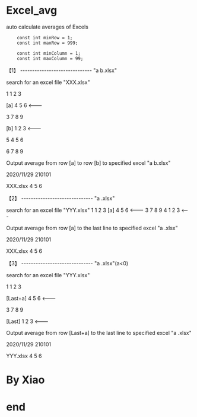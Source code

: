 # Excel_avg
auto calculate averages of Excels

        const int minRow = 1;
        const int maxRow = 999;

        const int minColumn = 1;
        const int maxColumn = 99;

【1】 ------------------------------  "a b.xlsx"

search for an excel file "XXX.xlsx"

 1   1   2   3
 
[a]  4   5   6           <---

 3   7   8   9
 
[b]  1   2   3           <---

 5   4   5   6
 
 6   7   8   9


Output average from row [a] to row [b] to specified excel "a b.xlsx"

2020/11/29 210101

XXX.xlsx    4   5   6


【2】 ------------------------------  "a .xlsx"

search for an excel file "YYY.xlsx"
 1   1   2   3
[a]  4   5   6           <---
 3   7   8   9
 4   1   2   3           <---

Output average from row [a] to the last line to specified excel "a .xlsx"

2020/11/29 210101

XXX.xlsx    4   5   6


【3】 ------------------------------  "a .xlsx"(a<0)

search for an excel file "YYY.xlsx"

   1      1   2   3
   
[Last+a]  4   5   6           <---

   3      7   8   9
   
 [Last]   1   2   3           <---

Output average from row [Last+a] to the last line to specified excel "a .xlsx"

2020/11/29 210101

YYY.xlsx    4   5   6



# By Xiao
# end


